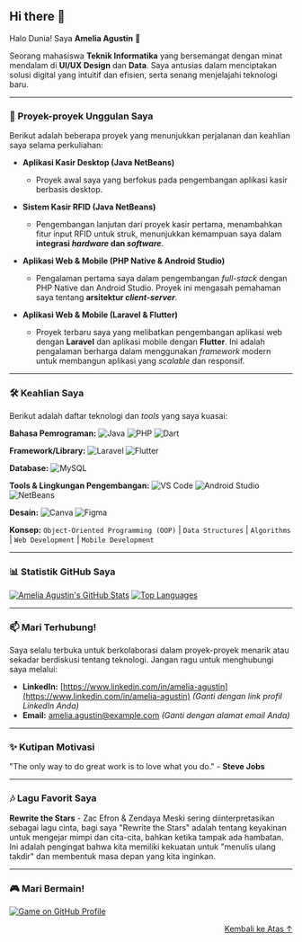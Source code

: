 <div id="top"></div>

## Hi there 👋

Halo Dunia! Saya **Amelia Agustin** 👋

Seorang mahasiswa **Teknik Informatika** yang bersemangat dengan minat mendalam di **UI/UX Design** dan **Data**. Saya antusias dalam menciptakan solusi digital yang intuitif dan efisien, serta senang menjelajahi teknologi baru.

---

### 🚀 Proyek-proyek Unggulan Saya

Berikut adalah beberapa proyek yang menunjukkan perjalanan dan keahlian saya selama perkuliahan:

-   **Aplikasi Kasir Desktop (Java NetBeans)**
    * Proyek awal saya yang berfokus pada pengembangan aplikasi kasir berbasis desktop.

-   **Sistem Kasir RFID (Java NetBeans)**
    * Pengembangan lanjutan dari proyek kasir pertama, menambahkan fitur input RFID untuk struk, menunjukkan kemampuan saya dalam **integrasi *hardware* dan *software***.

-   **Aplikasi Web & Mobile (PHP Native & Android Studio)**
    * Pengalaman pertama saya dalam pengembangan *full-stack* dengan PHP Native dan Android Studio. Proyek ini mengasah pemahaman saya tentang **arsitektur *client-server***.

-   **Aplikasi Web & Mobile (Laravel & Flutter)**
    * Proyek terbaru saya yang melibatkan pengembangan aplikasi web dengan **Laravel** dan aplikasi mobile dengan **Flutter**. Ini adalah pengalaman berharga dalam menggunakan *framework* modern untuk membangun aplikasi yang *scalable* dan responsif.

---

### 🛠️ Keahlian Saya

Berikut adalah daftar teknologi dan *tools* yang saya kuasai:

**Bahasa Pemrograman:**
![Java](https://img.shields.io/badge/Java-007396?style=for-the-badge&logo=java&logoColor=white)
![PHP](https://img.shields.io/badge/PHP-777BB4?style=for-the-badge&logo=php&logoColor=white)
![Dart](https://img.shields.io/badge/Dart-0175C2?style=for-the-badge&logo=dart&logoColor=white)

**Framework/Library:**
![Laravel](https://img.shields.io/badge/Laravel-FF2D20?style=for-the-badge&logo=laravel&logoColor=white)
![Flutter](https://img.shields.io/badge/Flutter-02569B?style=for-the-badge&logo=flutter&logoColor=white)

**Database:**
![MySQL](https://img.shields.io/badge/MySQL-4479A1?style=for-the-badge&logo=mysql&logoColor=white)

**Tools & Lingkungan Pengembangan:**
![VS Code](https://img.shields.io/badge/VS%20Code-007ACC?style=for-the-badge&logo=visual-studio-code&logoColor=white)
![Android Studio](https://img.shields.io/badge/Android%20Studio-3DDC84?style=for-the-badge&logo=android-studio&logoColor=white)
![NetBeans](https://img.shields.io/badge/NetBeans-1B6AC6?style=for-the-badge&logo=apache-netbeans&logoColor=white)

**Desain:**
![Canva](https://img.shields.io/badge/Canva-00C4CC?style=for-the-badge&logo=canva&logoColor=white)
![Figma](https://img.shields.io/badge/Figma-F24E1E?style=for-the-badge&logo=figma&logoColor=white)

**Konsep:**
`Object-Oriented Programming (OOP)` | `Data Structures` | `Algorithms` | `Web Development` | `Mobile Development`

---

### 📊 Statistik GitHub Saya

[![Amelia Agustin's GitHub Stats](https://github-readme-stats.vercel.app/api?username=amliagst&show_icons=true&theme=radical&hide_border=true)](https://github.com/anuraghazra/github-readme-stats)
[![Top Languages](https://github-readme-stats.vercel.app/api/top-langs/?username=amliagst&layout=compact&theme=radical&hide_border=true)](https://github.com/anuraghazra/github-readme-stats)

---

### 📫 Mari Terhubung!

Saya selalu terbuka untuk berkolaborasi dalam proyek-proyek menarik atau sekadar berdiskusi tentang teknologi. Jangan ragu untuk menghubungi saya melalui:

* **LinkedIn:** [https://www.linkedin.com/in/amelia-agustin](https://www.linkedin.com/in/amelia-agustin)  *(Ganti dengan link profil LinkedIn Anda)*
* **Email:** amelia.agustin@example.com *(Ganti dengan alamat email Anda)*

---

### ✨ Kutipan Motivasi

"The only way to do great work is to love what you do." - **Steve Jobs**

---

### 🎶 Lagu Favorit Saya

**Rewrite the Stars** - Zac Efron & Zendaya
Meski sering diinterpretasikan sebagai lagu cinta, bagi saya "Rewrite the Stars" adalah tentang keyakinan untuk mengejar mimpi dan cita-cita, bahkan ketika tampak ada hambatan. Ini adalah pengingat bahwa kita memiliki kekuatan untuk "menulis ulang takdir" dan membentuk masa depan yang kita inginkan.

---

### 🎮 Mari Bermain!

[![Game on GitHub Profile](https://github.com/amliagst/amliagst/blob/main/.github/generated/game.gif)](https://github.com/DenverCoder1/play-a-game-on-github-profile)

<div align="right">
    <a href="#top">Kembali ke Atas ↑</a>
</div>
